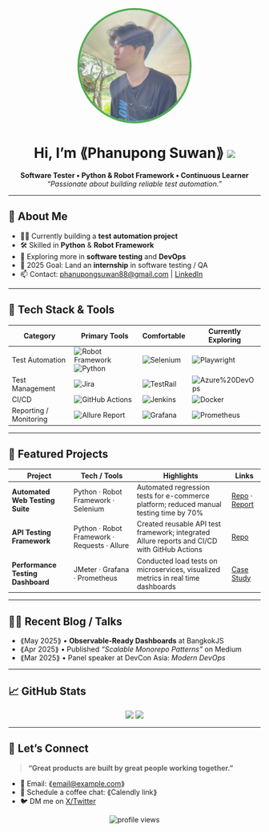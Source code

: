 <!-- Banner / Cover -->
<p align="center">
  <img src="picture/king.jpg" width="220" style="border-radius:50%;border:4px solid #4CAF50;" alt="phanupongsuwan"/>
</p>

<h1 align="center">Hi, I’m ⟪Phanupong Suwan⟫ <img height="30" src="https://em-content.zobj.net/thumbs/120/apple/354/waving-hand_1f44b.png" /></h1>

<p align="center">
  <strong>Software Tester • Python & Robot Framework • Continuous Learner</strong><br/>
  <em>“Passionate about building reliable test automation.”</em>
</p>


---

## 🚀 About Me
- 🧑‍💻 Currently building a **test automation project**  
- 🛠 Skilled in **Python** & **Robot Framework**  
- 🌱 Exploring more in **software testing** and **DevOps**  
- 🎯 2025 Goal: Land an **internship** in software testing / QA  
- 📫 Contact: phanupongsuwan88@gmail.com | [LinkedIn](https://www.instagram.com/ssstephenking_/)


---

## 🧰 Tech Stack & Tools
<div align="center">

| Category | Primary Tools | Comfortable | Currently Exploring |
|----------|---------------|-------------|---------------------|
| Test Automation | ![Robot Framework](https://img.shields.io/badge/Robot%20Framework-000000?logo=robotframework&logoColor=white) ![Python](https://img.shields.io/badge/Python-3776AB?logo=python&logoColor=white) | ![Selenium](https://img.shields.io/badge/Selenium-43B02A?logo=selenium&logoColor=white) | ![Playwright](https://img.shields.io/badge/Playwright-2EAD33?logo=playwright&logoColor=white) |
| Test Management | ![Jira](https://img.shields.io/badge/Jira-0052CC?logo=jira&logoColor=white) | ![TestRail](https://img.shields.io/badge/TestRail-00A3E0?logoColor=white) | ![Azure%20DevOps](https://img.shields.io/badge/Azure%20DevOps-0078D7?logo=azuredevops&logoColor=white) |
| CI/CD | ![GitHub Actions](https://img.shields.io/badge/GitHub%20Actions-2088FF?logo=githubactions&logoColor=white) | ![Jenkins](https://img.shields.io/badge/Jenkins-D24939?logo=jenkins&logoColor=white) | ![Docker](https://img.shields.io/badge/Docker-2496ED?logo=docker&logoColor=white) |
| Reporting / Monitoring | ![Allure Report](https://img.shields.io/badge/Allure-FF4C4C?logoColor=white) | ![Grafana](https://img.shields.io/badge/Grafana-F46800?logo=grafana&logoColor=white) | ![Prometheus](https://img.shields.io/badge/Prometheus-E6522C?logo=prometheus&logoColor=white) |

</div>


---

## 📌 Featured Projects
| Project | Tech / Tools | Highlights | Links |
|---------|--------------|------------|-------|
| **Automated Web Testing Suite** | Python · Robot Framework · Selenium | Automated regression tests for e-commerce platform; reduced manual testing time by 70% | [Repo](⟪url⟫) · [Report](⟪url⟫) |
| **API Testing Framework** | Python · Robot Framework · Requests · Allure | Created reusable API test framework; integrated Allure reports and CI/CD with GitHub Actions | [Repo](⟪url⟫) |
| **Performance Testing Dashboard** | JMeter · Grafana · Prometheus | Conducted load tests on microservices, visualized metrics in real time dashboards | [Case Study](⟪url⟫) |


---

## ✍🏻 Recent Blog / Talks
<!-- GH Action can automate this section; placeholder for manual list -->
- ⟪May 2025⟫ • **Observable-Ready Dashboards** at BangkokJS  
- ⟪Apr 2025⟫ • Published *“Scalable Monorepo Patterns”* on Medium  
- ⟪Mar 2025⟫ • Panel speaker at DevCon Asia: *Modern DevOps*

---

## 📈 GitHub Stats
<div align="center">
  <img height="170" src="https://github-readme-stats.vercel.app/api?username=⟪USERNAME⟫&show_icons=true&hide_border=true" />
  <img height="170" src="https://github-readme-stats.vercel.app/api/top-langs/?username=⟪USERNAME⟫&layout=compact&hide_border=true" />
</div>

---

## 🤝 Let’s Connect
> **“Great products are built by great people working together.”**

- 💌 Email: ⟪email@example.com⟫  
- 📝 Schedule a coffee chat: ⟪Calendly link⟫  
- 🐦 DM me on [X/Twitter](⟪url⟫)

<p align="center">
  <img src="https://komarev.com/ghpvc/?username=⟪USERNAME⟫&style=flat-square" alt="profile views"/>
</p>
